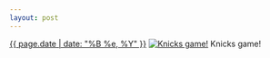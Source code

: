 ```yaml
---
layout: post
---
```


<p>
  <time><a href="/481">{{ page.date | date: "%B %e, %Y" }}</a></time>
  <a href="/481"><img src="{{ site.assets_url }}/481-483.jpg" srcset="{{ site.assets_url }}/481-966.jpg 966w, {{ site.assets_url }}/481-724.jpg 724w, {{ site.assets_url }}/481-483.jpg 483w, {{ site.assets_url }}/481-242.jpg 242w" sizes="(min-width: 700px) 50vw, calc(100vw - 2rem)" alt="Knicks game!" /></a>
  <span>Knicks game!</span>
</p>
